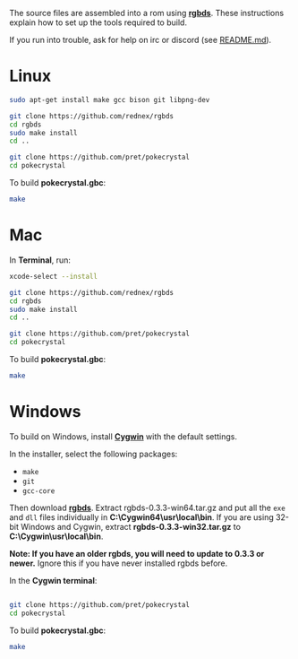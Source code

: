 The source files are assembled into a rom using [**rgbds**](https://github.com/rednex/rgbds).
These instructions explain how to set up the tools required to build.

If you run into trouble, ask for help on irc or discord (see [README.md](README.md)).


# Linux

```bash
sudo apt-get install make gcc bison git libpng-dev

git clone https://github.com/rednex/rgbds
cd rgbds
sudo make install
cd ..

git clone https://github.com/pret/pokecrystal
cd pokecrystal
```

To build **pokecrystal.gbc**:

```bash
make
```


# Mac

In **Terminal**, run:

```bash
xcode-select --install

git clone https://github.com/rednex/rgbds
cd rgbds
sudo make install
cd ..

git clone https://github.com/pret/pokecrystal
cd pokecrystal
```

To build **pokecrystal.gbc**:

```bash
make
```


# Windows

To build on Windows, install [**Cygwin**](http://cygwin.com/install.html) with the default settings.

In the installer, select the following packages:
- `make`
- `git`
- `gcc-core`

Then download [**rgbds**](https://github.com/rednex/rgbds/releases/).
Extract rgbds-0.3.3-win64.tar.gz and put all the `exe` and `dll` files individually in **C:\Cygwin64\usr\local\bin**. If you are using 32-bit Windows and Cygwin, extract **rgbds-0.3.3-win32.tar.gz** to **C:\Cygwin\usr\local\bin**.

**Note: If you have an older rgbds, you will need to update to 0.3.3 or newer.** Ignore this if you have never installed rgbds before.

In the **Cygwin terminal**:

```bash

git clone https://github.com/pret/pokecrystal
cd pokecrystal
```

To build **pokecrystal.gbc**:

```bash
make
```
